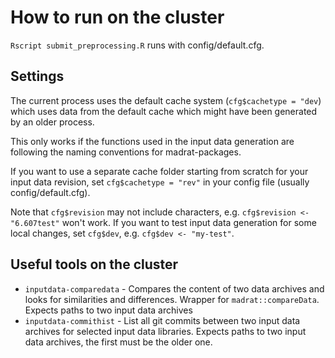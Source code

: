 # How to run on the cluster

`Rscript submit_preprocessing.R` runs with config/default.cfg. 

## Settings

The current process uses the default cache system (`cfg$cachetype = "dev`) which uses data from the default cache which might have been generated by an older process.

This only works if the functions used in the input data generation are following the naming conventions for madrat-packages.

If you want to use a separate cache folder starting from scratch for your input data revision, set `cfg$cachetype = "rev"` in your config file (usually config/default.cfg).

Note that `cfg$revision` may not include characters, e.g. `cfg$revision <- "6.607test"` won't work. If you want to test input data generation for some local changes, set `cfg$dev`, e.g. `cfg$dev <- "my-test"`.


## Useful tools on the cluster
- `inputdata-comparedata` - Compares the content of two data archives and looks for similarities and differences. Wrapper for `madrat::compareData`. Expects paths to two input data archives
- `inputdata-commithist` - List all git commits between two input data archives for selected input data libraries. Expects paths to two input data archives, the first must be the older one.